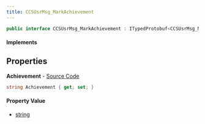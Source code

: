 ```yaml
---
title: CCSUsrMsg_MarkAchievement
---
```


```csharp
public interface CCSUsrMsg_MarkAchievement : ITypedProtobuf<CCSUsrMsg_MarkAchievement>, INativeHandle, INetMessage<CCSUsrMsg_MarkAchievement>, IDisposable
```

#### Implements

## Properties

**Achievement** - [Source Code](https://github.com/swiftly-solution/swiftlys2/blob/main/managed/src/SwiftlyS2.Generated/Protobufs/Interfaces/CCSUsrMsg_MarkAchievement.cs#L18)

```csharp
string Achievement { get; set; }
```

#### Property Value

- [string](https://learn.microsoft.com/dotnet/api/system.string)

